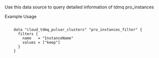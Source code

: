 Use this data source to query detailed information of tdmq pro_instances

Example Usage

```hcl

	data "cloud_tdmq_pulsar_clusters" "pro_instances_filter" {
	  filters {
	    name   = "InstanceName"
	    values = ["keep"]
	  }
	}

```